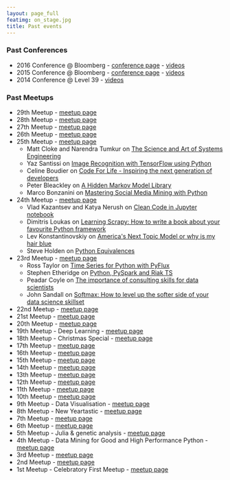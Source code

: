 ```yaml
---
layout: page_full
featimg: on_stage.jpg
title: Past events
---
```


### Past Conferences
* 2016 Conference @ Bloomberg - [conference page](http://pydata.org/london2016/) - [videos](https://www.youtube.com/playlist?list=PLGVZCDnMOq0qfJkoiFj-hN7lSHgQzXtqQ)
* 2015 Conference @ Bloomberg - [conference page](http://pydata.org/london2015/) - [videos](https://www.youtube.com/playlist?list=PLGVZCDnMOq0q6hrjJA56bq18eHtGusYJK)
* 2014 Conference @ Level 39 - [videos](https://www.youtube.com/playlist?list=PLGVZCDnMOq0pKUUMthfbXufGxA5avFRWt)

### Past Meetups
* 29th Meetup - [meetup page](https://www.meetup.com/PyData-London-Meetup/events/235429712/)
* 28th Meetup - [meetup page](https://www.meetup.com/PyData-London-Meetup/events/234828438/)
* 27th Meetup - [meetup page](https://www.meetup.com/PyData-London-Meetup/events/234100340/)
* 26th Meetup - [meetup page](https://www.meetup.com/PyData-London-Meetup/events/233441395/)
* 25th Meetup - [meetup page](http://www.meetup.com/PyData-London-Meetup/events/232533453/)
  * Matt Cloke and Narendra Tumkur on [The Science and Art of Systems Engineering](https://github.com/clokey/pydata_london_meetup/)
  * Yaz Santissi on [Image Recognition with TensorFlow using Python](http://www.slideshare.net/YazSantissi/image-recognition-with-tensorflow)
  * Celine Boudier on [Code For Life - Inspiring the next generation of developers](https://www.codeforlife.education/)
  * Peter Bleackley on [A Hidden Markov Model Library](http://www.slideshare.net/PeterBleackley/a-hidden-markov-model-library-64653215)
  * Marco Bonzanini on [Mastering Social Media Mining with Python](https://speakerdeck.com/marcobonzanini/mastering-social-media-mining-with-python)
* 24th Meetup - [meetup page](http://www.meetup.com/PyData-London-Meetup/events/231933936/)
  * Vlad Kazantsev and Katya Nerush on [Clean Code in Jupyter notebook](http://www.slideshare.net/katenerush/clean-code-in-jupyter-notebooks) 
  * Dimitris Loukas on [Learning Scrapy: How to write a book about your favourite Python framework](http://www.slideshare.net/dimitrioskouzisloukas/learning-scrapy-how-to-write-a-book-about-your-favourite-python-framework)
  * Lev Konstantinovskiy on [America's Next Topic Model or why is my hair blue](https://speakerdeck.com/tmylk/americas-next-topic-model-lightning-talk-5-mins)
  * Steve Holden on [Python Equivalences](https://github.com/steveholden/pydentities)
* 23rd Meetup - [meetup page](http://www.meetup.com/PyData-London-Meetup/events/231094316/)
  * Ross Taylor on [Time Series for Python with PyFlux](https://github.com/RJT1990/talks/blob/master/PyDataTimeSeriesTalk.ipynb)
  * Stephen Etheridge on [Python, PySpark and Riak TS](http://files.meetup.com/14064142/pydata-presentation.pdf)
  * Peadar Coyle on [The importance of consulting skills for data scientists](https://slides.com/springcoil/data-science-and-strategy)
  * John Sandall on [Softmax: How to level up the softer side of your data science skillset](https://github.com/john-sandall/data-talks/blob/master/PyData%20June%202016%20-%20Soft%20Skills.pdf)
* 22nd Meetup - [meetup page](http://www.meetup.com/PyData-London-Meetup/events/229812826/)
* 21st Meetup - [meetup page](http://www.meetup.com/PyData-London-Meetup/events/228736968/)
* 20th Meetup - [meetup page](http://www.meetup.com/PyData-London-Meetup/events/228083800/)
* 19th Meetup - Deep Learning - [meetup page](http://www.meetup.com/PyData-London-Meetup/events/227267769/)
* 18th Meetup - Christmas Special - [meetup page](http://www.meetup.com/PyData-London-Meetup/events/226630793/)
* 17th Meetup - [meetup page](http://www.meetup.com/PyData-London-Meetup/events/226075998/)
* 16th Meetup - [meetup page](http://www.meetup.com/PyData-London-Meetup/events/225062678/)
* 15th Meetup - [meetup page](http://www.meetup.com/PyData-London-Meetup/events/224422193/)
* 14th Meetup - [meetup page](http://www.meetup.com/PyData-London-Meetup/events/223922716/)
* 13th Meetup - [meetup page](http://www.meetup.com/PyData-London-Meetup/events/223254354/)
* 12th Meetup - [meetup page](http://www.meetup.com/PyData-London-Meetup/events/221724779/)
* 11th Meetup - [meetup page](http://www.meetup.com/PyData-London-Meetup/events/221123220/)
* 10th Meetup - [meetup page](http://www.meetup.com/PyData-London-Meetup/events/220345202/)
* 9th Meetup - Data Visualisation - [meetup page](http://www.meetup.com/PyData-London-Meetup/events/219673497/)
* 8th Meetup - New Yeartastic - [meetup page](http://www.meetup.com/PyData-London-Meetup/events/219103836/)
* 7th Meetup - [meetup page](http://www.meetup.com/PyData-London-Meetup/events/218596642/)
* 6th Meetup - [meetup page](http://www.meetup.com/PyData-London-Meetup/events/212940392/)
* 5th Meetup - Julia & genetic analysis - [meetup page](http://www.meetup.com/PyData-London-Meetup/events/206993792/)
* 4th Meetup - Data Mining for Good and High Performance Python - [meetup page](http://www.meetup.com/PyData-London-Meetup/events/201507442/)
* 3rd Meetup - [meetup page](http://www.meetup.com/PyData-London-Meetup/events/195016072/)
* 2nd Meetup - [meetup page](http://www.meetup.com/PyData-London-Meetup/events/189541462/)
* 1st Meetup - Celebratory First Meetup - [meetup page](http://www.meetup.com/PyData-London-Meetup/events/179396812/)
